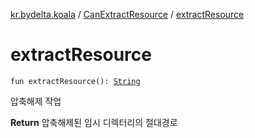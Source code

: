 [kr.bydelta.koala](../index.md) / [CanExtractResource](index.md) / [extractResource](./extract-resource.md)

# extractResource

`fun extractResource(): `[`String`](https://kotlinlang.org/api/latest/jvm/stdlib/kotlin/-string/index.html)

압축해제 작업

**Return**
압축해제된 임시 디렉터리의 절대경로

